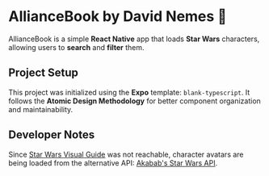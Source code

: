 # AllianceBook by David Nemes 👋  

AllianceBook is a simple **React Native** app that loads **Star Wars** characters, allowing users to **search** and **filter** them.  

## Project Setup  

This project was initialized using the **Expo** template: `blank-typescript`. It follows the **Atomic Design Methodology** for better component organization and maintainability.  

## Developer Notes  

Since [Star Wars Visual Guide](https://starwars-visualguide.com/) was not reachable, character avatars are being loaded from the alternative API: [Akabab's Star Wars API](https://akabab.github.io/starwars-api/api/).  
